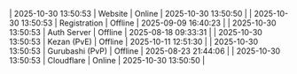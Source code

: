 | 2025-10-30 13:50:53 | Website | Online | 2025-10-30 13:50:50 |
| 2025-10-30 13:50:53 | Registration | Offline | 2025-09-09 16:40:23 |
| 2025-10-30 13:50:53 | Auth Server | Offline | 2025-08-18 09:33:31 |
| 2025-10-30 13:50:53 | Kezan (PvE) | Offline | 2025-10-11 12:51:30 |
| 2025-10-30 13:50:53 | Gurubashi (PvP) | Offline | 2025-08-23 21:44:06 |
| 2025-10-30 13:50:53 | Cloudflare | Online | 2025-10-30 13:50:50 |
